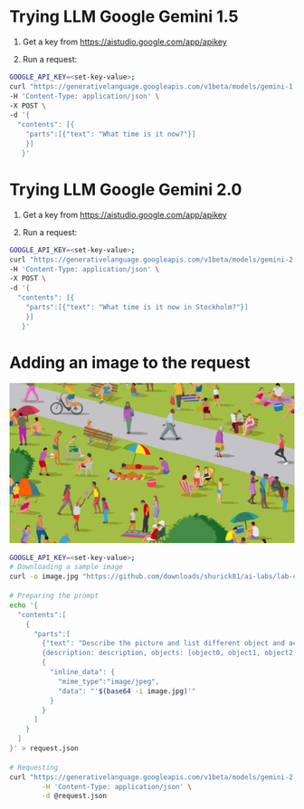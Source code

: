 # Trying LLM Google Gemini 1.5

1. Get a key from https://aistudio.google.com/app/apikey

2. Run a request:

```bash
GOOGLE_API_KEY=<set-key-value>;
curl "https://generativelanguage.googleapis.com/v1beta/models/gemini-1.5-flash:generateContent?key=$GOOGLE_API_KEY" \
-H 'Content-Type: application/json' \
-X POST \
-d '{
  "contents": [{
    "parts":[{"text": "What time is it now?"}]
    }]
   }'
```

# Trying LLM Google Gemini 2.0

1. Get a key from https://aistudio.google.com/app/apikey

2. Run a request:

```bash
GOOGLE_API_KEY=<set-key-value>;
curl "https://generativelanguage.googleapis.com/v1beta/models/gemini-2.0-flash:generateContent?key=$GOOGLE_API_KEY" \
-H 'Content-Type: application/json' \
-X POST \
-d '{
  "contents": [{
    "parts":[{"text": "What time is it now in Stockholm?"}]
    }]
   }'
```

# Adding an image to the request

![Picture for analysis](image.jpg)

```bash
GOOGLE_API_KEY=<set-key-value>;
# Downloading a sample image
curl -o image.jpg "https://github.com/downloads/shurick81/ai-labs/lab-contents/002_first_machine_learning_experiments/image.jpg"

# Preparing the prompt
echo '{
  "contents":[
    {
      "parts":[
        {"text": "Describe the picture and list different object and activities that happen on the picture and also make predictions what we can expect will happen. Respond in the following format: \
        {description: description, objects: [object0, object1, object2, etc], activities: [activity0, activity1, activity2, etc], predictions: [prediction0, prediction1, prediction2, etc]}"},
        {
          "inline_data": {
            "mime_type":"image/jpeg",
            "data": "'$(base64 -i image.jpg)'"
          }
        }
      ]
    }
  ]
}' > request.json

# Requesting
curl "https://generativelanguage.googleapis.com/v1beta/models/gemini-2.0-flash:generateContent?key=$GOOGLE_API_KEY" \
        -H 'Content-Type: application/json' \
        -d @request.json
```

